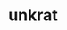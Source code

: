 ---
layout: dictionary_entry
title: unkrat
parent: Common Words
last_modified_date: 2021-10-19

word: unkrat
transcriptions:
  - ˈʌŋkræt
translations:
  - "inaccurate; incorrect; wrong"
  - "false"
  - "fake"
  - "no"
examples:
  - bzo: "Thy opinion **unkrat** [beas](bea)."
    eng: "*Your opinion is **incorrect**.*"
---